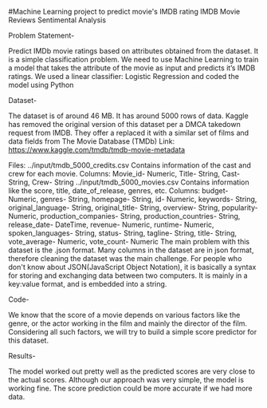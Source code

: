 
#Machine Learning project to predict movie's IMDB rating
IMDB Movie Reviews Sentimental Analysis

Problem Statement-

Predict IMDb movie ratings based on attributes obtained from the dataset. It is a simple classification problem. 
We need to use Machine Learning to train a model that takes the attribute of the movie as input and predicts it’s IMDB ratings. 
We used a linear classifier: Logistic Regression and coded the model using Python

Dataset-

The dataset is of around 46 MB. It has around 5000 rows of data. Kaggle has removed the original version of this dataset per a DMCA takedown request from IMDB. 
They offer a replaced it with a similar set of films and data fields from The Movie Database (TMDb) Link:
https://www.kaggle.com/tmdb/tmdb-movie-metadata

Files:
../input/tmdb_5000_credits.csv
Contains information of the cast and crew for each movie.
Columns: Movie_id- Numeric, Title- String, Cast- String, Crew- String ../input/tmdb_5000_movies.csv
Contains information like the score, title, date_of_release, genres, etc.
Columns: budget- Numeric, genres- String, homepage- String, id- Numeric, keywords- String, original_language- String, original_title- String, overview- String, popularity- Numeric, production_companies- String, production_countries- String, release_date- DateTime, revenue- Numeric, runtime- Numeric, spoken_languages- String, status- String, tagline- String, title- String, vote_average- Numeric, vote_count- Numeric
The main problem with this dataset is the .json format. Many columns in the dataset are in json format, therefore cleaning the dataset was the main challenge. For people who don't know about JSON(JavaScript Object Notation), it is basically a syntax for storing and exchanging data between two computers. It is mainly in a key:value format, and is embedded into a string.


Code-

We know that the score of a movie depends on various factors like the genre, or the actor working in the film and mainly the director of the film. 
Considering all such factors, we will try to build a simple score predictor for this dataset.

 
Results-

The model worked out pretty well as the predicted scores are very close to the actual scores. Although our approach was very simple, the model is working fine. 
The score prediction could be more accurate if we had more data.

